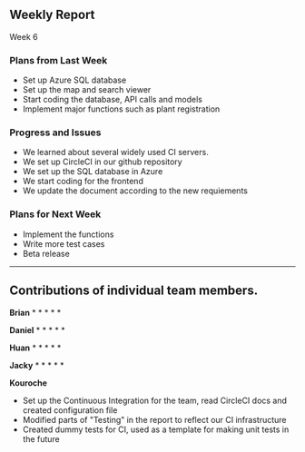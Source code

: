 
## Weekly Report
Week 6

### Plans from Last Week

- Set up Azure SQL database 
- Set up the map and search viewer
- Start coding the database, API calls and models
- Implement major functions such as plant registration


### Progress and Issues
* We learned about several widely used CI servers. 
* We set up CircleCI in our github repository
* We set up the SQL database in Azure
* We start coding for the frontend
* We update the document according to the new requiements


### Plans for Next Week
- Implement the functions
- Write more test cases
- Beta release

________________


## Contributions of individual team members.
**Brian**
* 
* 
* 
* 
* 


**Daniel**
* 
* 
* 
* 
* 


**Huan**
* 
* 
* 
* 
* 


**Jacky**
* 
* 
* 
* 
* 


**Kouroche**
* Set up the Continuous Integration for the team, read CircleCI docs and created configuration file
* Modified parts of "Testing" in the report to reflect our CI infrastructure 
* Created dummy tests for CI, used as a template for making unit tests in the future
